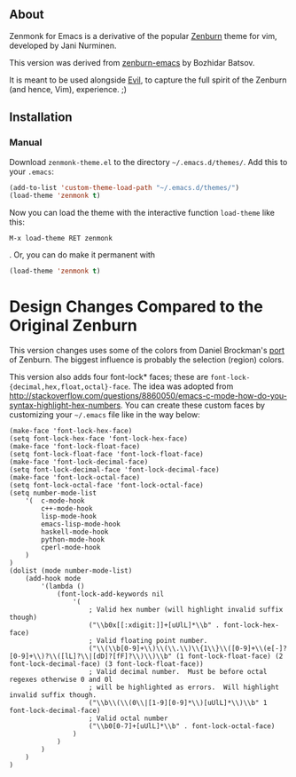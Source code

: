## About

Zenmonk for Emacs is a derivative of the popular
[Zenburn](http://slinky.imukuppi.org/zenburnpage/) theme for vim,
developed by Jani Nurminen.

This version was derived from [zenburn-emacs](https://github.com/bbatsov/zenburn-emacs) by Bozhidar Batsov.

It is meant to be used alongside [Evil](https://gitorious.org/evil/pages/Home),
to capture the full spirit of the Zenburn (and hence, Vim), experience. ;)

## Installation

### Manual

Download `zenmonk-theme.el` to the directory `~/.emacs.d/themes/`. Add this to your
`.emacs`:

```lisp
(add-to-list 'custom-theme-load-path "~/.emacs.d/themes/")
(load-theme 'zenmonk t)
```

Now you can load the theme with the interactive function `load-theme` like this:

`M-x load-theme RET zenmonk`

. Or, you can do make it permanent with

```lisp
(load-theme 'zenmonk t)
```

# Design Changes Compared to the Original Zenburn

This version changes uses some of the colors from Daniel Brockman's
[port](github.com/dbrock/zenburn-el) of Zenburn. The biggest influence is
probably the selection (region) colors.

This version also adds four font-lock* faces; these are `font-lock-{decimal,hex,float,octal}-face`.
The idea was adopted from http://stackoverflow.com/questions/8860050/emacs-c-mode-how-do-you-syntax-highlight-hex-numbers.
You can create these custom faces by customizing your `~/.emacs` file like in the way below:

```
(make-face 'font-lock-hex-face)
(setq font-lock-hex-face 'font-lock-hex-face)
(make-face 'font-lock-float-face)
(setq font-lock-float-face 'font-lock-float-face)
(make-face 'font-lock-decimal-face)
(setq font-lock-decimal-face 'font-lock-decimal-face)
(make-face 'font-lock-octal-face)
(setq font-lock-octal-face 'font-lock-octal-face)
(setq number-mode-list
    '(  c-mode-hook
        c++-mode-hook
        lisp-mode-hook
        emacs-lisp-mode-hook
        haskell-mode-hook
        python-mode-hook
        cperl-mode-hook
    )
)
(dolist (mode number-mode-list)
    (add-hook mode
        '(lambda ()
            (font-lock-add-keywords nil
                '(
                    ; Valid hex number (will highlight invalid suffix though)
                    ("\\b0x[[:xdigit:]]+[uUlL]*\\b" . font-lock-hex-face)
                    ; Valid floating point number.
                    ("\\(\\b[0-9]+\\)\\(\\.\\)\\{1\\}\\([0-9]+\\(e[-]?[0-9]+\\)?\\([lL]?\\|[dD]?[fF]?\\)\\)\\b" (1 font-lock-float-face) (2 font-lock-decimal-face) (3 font-lock-float-face))
                    ; Valid decimal number.  Must be before octal regexes otherwise 0 and 0l
                    ; will be highlighted as errors.  Will highlight invalid suffix though.
                    ("\\b\\(\\(0\\|[1-9][0-9]*\\)[uUlL]*\\)\\b" 1 font-lock-decimal-face)
                    ; Valid octal number
                    ("\\b0[0-7]+[uUlL]*\\b" . font-lock-octal-face)
                )
            )
        )
    )
)
```
